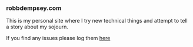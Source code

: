 ### robbdempsey.com

This is my personal site where I try new technical things and attempt to tell a story about my sojourn.

If you find any issues please log them [here](https://github.com/robbdempsey/robbdempsey.com/issues)

